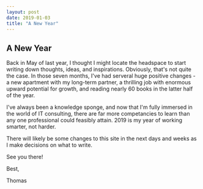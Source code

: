 ```yaml
---
layout: post
date: 2019-01-03
title: "A New Year"
---
```

## A New Year

Back in May of last year, I thought I might locate the headspace to start writing down thoughts, ideas, and inspirations.  Obviously, that's not quite the case.  In those seven months, I've had serveral huge positive changes - a new apartment with my long-term partner, a thrilling job with enormous upward potential for growth, and reading nearly 60 books in the latter half of the year.

I've always been a knowledge sponge, and now that I'm fully immersed in the world of IT consulting, there are far more competancies to learn than any one professional could feasibly attain.  2019 is my year of working smarter, not harder.

There will likely be some changes to this site in the next days and weeks as I make decisions on what to write.

See you there!

Best,

Thomas
